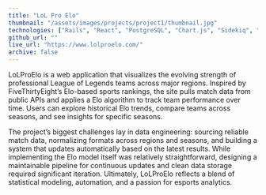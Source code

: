 ```yaml
---
title: "LoL Pro Elo"
thumbnail: "/assets/images/projects/project1/thumbnail.jpg"
technologies: ["Rails", "React", "PostgreSQL", "Chart.js", "Sidekiq", "TailwindCSS"]
github_url: ""
live_url: "https://www.lolproelo.com/"
archive: false
---
```


LoLProElo is a web application that visualizes the evolving strength of professional League of Legends teams across major regions. Inspired by FiveThirtyEight’s Elo-based sports rankings, the site pulls match data from public APIs and applies a Elo algorithm to track team performance over time. Users can explore historical Elo trends, compare teams across seasons, and see insights for specific seasons.

The project’s biggest challenges lay in data engineering: sourcing reliable match data, normalizing formats across regions and seasons, and building a system that updates automatically based on the latest results. While implementing the Elo model itself was relatively straightforward, designing a maintainable pipeline for continuous updates and clean data storage required significant iteration. Ultimately, LoLProElo reflects a blend of statistical modeling, automation, and a passion for esports analytics.

